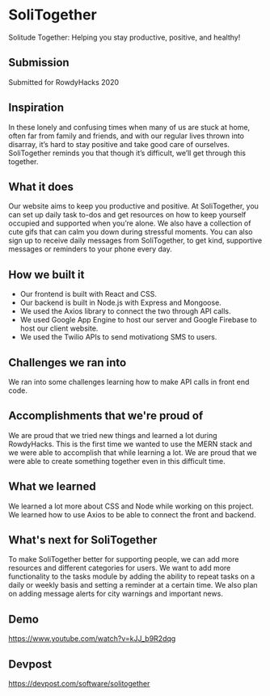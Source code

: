 # SoliTogether
Solitude Together: Helping you stay productive, positive, and healthy!

## Submission
Submitted for RowdyHacks 2020

## Inspiration
In these lonely and confusing times when many of us are stuck at home, often far from family and friends, and with our regular lives thrown into disarray, it’s hard to stay positive and take good care of ourselves. SoliTogether reminds you that though it’s difficult, we’ll get through this together.

## What it does
Our website aims to keep you productive and positive. At SoliTogether, you can set up daily task to-dos and get resources on how to keep yourself occupied and supported when you’re alone. We also have a collection of cute gifs that can calm you down during stressful moments. You can also sign up to receive daily messages from SoliTogether, to get kind, supportive messages or reminders to your phone every day.

## How we built it

- Our frontend is built with React and CSS.
- Our backend is built in Node.js with Express and Mongoose.
- We used the Axios library to connect the two through API calls. 
- We used Google App Engine to host our server and Google Firebase to host our client website.
- We used the Twilio APIs to send motivationg SMS to users.

## Challenges we ran into
We ran into some challenges learning how to make API calls in front end code.

## Accomplishments that we're proud of
We are proud that we tried new things and learned a lot during RowdyHacks. This is the first time we wanted to use the MERN stack and we were able to accomplish that while learning a lot. We are proud that we were able to create something together even in this difficult time.

## What we learned
We learned a lot more about CSS and Node while working on this project. We learned how to use Axios to be able to connect the front and backend.

## What's next for SoliTogether
To make SoliTogether better for supporting people, we can add more resources and different categories for users. We want to add more functionality to the tasks module by adding the ability to repeat tasks on a daily or weekly basis and setting a reminder at a certain time. We also plan on adding message alerts for city warnings and important news.

## Demo
https://www.youtube.com/watch?v=kJJ_b9R2dqg

## Devpost
https://devpost.com/software/solitogether
